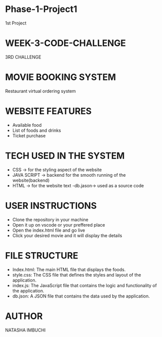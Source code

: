 # Phase-1-Project1
1st Project
# WEEK-3-CODE-CHALLENGE
3RD CHALLENGE
 # MOVIE BOOKING SYSTEM
 Restaurant virtual ordering system 
 # WEBSITE FEATURES
 - Available food
 - List of foods and drinks
 - Ticket purchase
 # TECH USED IN THE SYSTEM
 - CSS -> for the styling aspect of the website 
 - JAVA SCRIPT -> backend for the smooth running of the website(backend)
 - HTML -> for the website text
 -db.jason-> used as a source code
 # USER INSTRUCTIONS 
 - Clone the repository in your machine
 - Open it up on vscode or your preffered place
 - Open the index.html file and go live
 - Click your desired movie and it will display the details
 # FILE STRUCTURE 
- Index.html: The main HTML file that displays the foods.
- style.css: The CSS file that defines the styles and layout of the application.
- index.js: The JavaScript file that contains the logic and functionality of the application.
- db.json: A JSON file that contains the data used by the application.

# AUTHOR 
NATASHA IMBUCHI